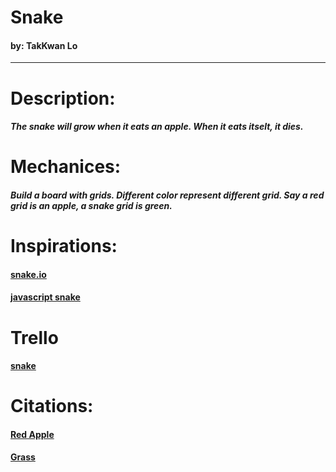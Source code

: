 # Snake

#### by: TakKwan Lo

---

# Description:

##### The snake will grow when it eats an apple. When it eats itselt, it dies.

# Mechanices:

##### Build a board with grids. Different color represent different grid. Say a red grid is an apple, a snake grid is green.

# Inspirations:

#### [snake.io](snake.io)

#### [javascript snake](https://patorjk.com/games/snake/)

# Trello

#### [snake](https://trello.com/b/CakxyeRs/snake)

# Citations:

#### [Red Apple](https://www.dreamstime.com/isolated-red-apple-pixel-art-white-background-apple-big-pixels-apple-pixel-art-image106403017)

#### [Grass](https://www.pikpng.com/transpng/ibwbRxT/)

